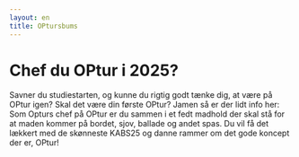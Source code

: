 ```yaml
---
layout: en
title: OPtursbums 
---
```

<h1>Chef du OPtur i 2025?</h1>

<div id="poster-image" style="background-image: url('/static/img/chef.gif');">
</div>

<p>
	Savner du studiestarten, og kunne du rigtig godt tænke dig, at være på OPtur igen? Skal det være din første OPtur?
	Jamen så er der lidt info her: Som Opturs chef på OPtur er du sammen i et fedt madhold der skal stå for at maden kommer på bordet, sjov, ballade og andet spas. Du vil få det lækkert med de skønneste KABS25 og danne rammer om det gode koncept der er, OPtur!
</p>
